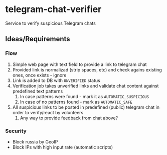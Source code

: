 # telegram-chat-verifier
Service to verify suspicious Telegram chats

## Ideas/Requirements
### Flow
1. Simple web page with text field to provide a link to telegram chat
2. Provided link is normalizad (strip spaces, etc) and check agains existing ones, once exists - ignore
3. Link is added to DB with `UNVERIFIED` status
4. Verification job takes unverified links and validate chat content against predefined text patterns
    1. In case patterns were found - mark it as `AUTOMATIC_SUSPICIOUS`
    2. In case of no patterns found - mark as `AUTOMATIC_SAFE`
5. All suspicious links to be posted in predefined (public) telegram chat in order to verify/react by volunteers
    1. Any way to provide feedback from chat above? 

### Security
* Block russia by GeoIP
* Block IPs with high input rate (automatic scripts)
